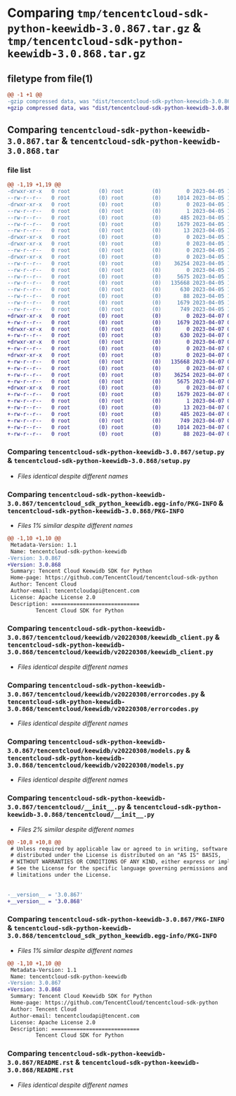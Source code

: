 # Comparing `tmp/tencentcloud-sdk-python-keewidb-3.0.867.tar.gz` & `tmp/tencentcloud-sdk-python-keewidb-3.0.868.tar.gz`

## filetype from file(1)

```diff
@@ -1 +1 @@
-gzip compressed data, was "dist/tencentcloud-sdk-python-keewidb-3.0.867.tar", last modified: Wed Apr  5 16:42:14 2023, max compression
+gzip compressed data, was "dist/tencentcloud-sdk-python-keewidb-3.0.868.tar", last modified: Fri Apr  7 00:44:19 2023, max compression
```

## Comparing `tencentcloud-sdk-python-keewidb-3.0.867.tar` & `tencentcloud-sdk-python-keewidb-3.0.868.tar`

### file list

```diff
@@ -1,19 +1,19 @@
-drwxr-xr-x   0 root         (0) root         (0)        0 2023-04-05 16:42:14.000000 tencentcloud-sdk-python-keewidb-3.0.867/
--rw-r--r--   0 root         (0) root         (0)     1014 2023-04-05 16:42:14.000000 tencentcloud-sdk-python-keewidb-3.0.867/setup.py
-drwxr-xr-x   0 root         (0) root         (0)        0 2023-04-05 16:42:14.000000 tencentcloud-sdk-python-keewidb-3.0.867/tencentcloud_sdk_python_keewidb.egg-info/
--rw-r--r--   0 root         (0) root         (0)        1 2023-04-05 16:42:14.000000 tencentcloud-sdk-python-keewidb-3.0.867/tencentcloud_sdk_python_keewidb.egg-info/dependency_links.txt
--rw-r--r--   0 root         (0) root         (0)      485 2023-04-05 16:42:14.000000 tencentcloud-sdk-python-keewidb-3.0.867/tencentcloud_sdk_python_keewidb.egg-info/SOURCES.txt
--rw-r--r--   0 root         (0) root         (0)     1679 2023-04-05 16:42:14.000000 tencentcloud-sdk-python-keewidb-3.0.867/tencentcloud_sdk_python_keewidb.egg-info/PKG-INFO
--rw-r--r--   0 root         (0) root         (0)       13 2023-04-05 16:42:14.000000 tencentcloud-sdk-python-keewidb-3.0.867/tencentcloud_sdk_python_keewidb.egg-info/top_level.txt
-drwxr-xr-x   0 root         (0) root         (0)        0 2023-04-05 16:42:14.000000 tencentcloud-sdk-python-keewidb-3.0.867/tencentcloud/
-drwxr-xr-x   0 root         (0) root         (0)        0 2023-04-05 16:42:14.000000 tencentcloud-sdk-python-keewidb-3.0.867/tencentcloud/keewidb/
--rw-r--r--   0 root         (0) root         (0)        0 2023-04-05 16:42:14.000000 tencentcloud-sdk-python-keewidb-3.0.867/tencentcloud/keewidb/__init__.py
-drwxr-xr-x   0 root         (0) root         (0)        0 2023-04-05 16:42:14.000000 tencentcloud-sdk-python-keewidb-3.0.867/tencentcloud/keewidb/v20220308/
--rw-r--r--   0 root         (0) root         (0)    36254 2023-04-05 16:42:14.000000 tencentcloud-sdk-python-keewidb-3.0.867/tencentcloud/keewidb/v20220308/keewidb_client.py
--rw-r--r--   0 root         (0) root         (0)        0 2023-04-05 16:42:14.000000 tencentcloud-sdk-python-keewidb-3.0.867/tencentcloud/keewidb/v20220308/__init__.py
--rw-r--r--   0 root         (0) root         (0)     5675 2023-04-05 16:42:14.000000 tencentcloud-sdk-python-keewidb-3.0.867/tencentcloud/keewidb/v20220308/errorcodes.py
--rw-r--r--   0 root         (0) root         (0)   135668 2023-04-05 16:42:14.000000 tencentcloud-sdk-python-keewidb-3.0.867/tencentcloud/keewidb/v20220308/models.py
--rw-r--r--   0 root         (0) root         (0)      630 2023-04-05 16:42:14.000000 tencentcloud-sdk-python-keewidb-3.0.867/tencentcloud/__init__.py
--rw-r--r--   0 root         (0) root         (0)       88 2023-04-05 16:42:14.000000 tencentcloud-sdk-python-keewidb-3.0.867/setup.cfg
--rw-r--r--   0 root         (0) root         (0)     1679 2023-04-05 16:42:14.000000 tencentcloud-sdk-python-keewidb-3.0.867/PKG-INFO
--rw-r--r--   0 root         (0) root         (0)      749 2023-04-05 16:42:14.000000 tencentcloud-sdk-python-keewidb-3.0.867/README.rst
+drwxr-xr-x   0 root         (0) root         (0)        0 2023-04-07 00:44:19.000000 tencentcloud-sdk-python-keewidb-3.0.868/
+-rw-r--r--   0 root         (0) root         (0)     1679 2023-04-07 00:44:19.000000 tencentcloud-sdk-python-keewidb-3.0.868/PKG-INFO
+drwxr-xr-x   0 root         (0) root         (0)        0 2023-04-07 00:44:19.000000 tencentcloud-sdk-python-keewidb-3.0.868/tencentcloud/
+-rw-r--r--   0 root         (0) root         (0)      630 2023-04-07 00:44:19.000000 tencentcloud-sdk-python-keewidb-3.0.868/tencentcloud/__init__.py
+drwxr-xr-x   0 root         (0) root         (0)        0 2023-04-07 00:44:19.000000 tencentcloud-sdk-python-keewidb-3.0.868/tencentcloud/keewidb/
+-rw-r--r--   0 root         (0) root         (0)        0 2023-04-07 00:44:19.000000 tencentcloud-sdk-python-keewidb-3.0.868/tencentcloud/keewidb/__init__.py
+drwxr-xr-x   0 root         (0) root         (0)        0 2023-04-07 00:44:19.000000 tencentcloud-sdk-python-keewidb-3.0.868/tencentcloud/keewidb/v20220308/
+-rw-r--r--   0 root         (0) root         (0)   135668 2023-04-07 00:44:19.000000 tencentcloud-sdk-python-keewidb-3.0.868/tencentcloud/keewidb/v20220308/models.py
+-rw-r--r--   0 root         (0) root         (0)        0 2023-04-07 00:44:19.000000 tencentcloud-sdk-python-keewidb-3.0.868/tencentcloud/keewidb/v20220308/__init__.py
+-rw-r--r--   0 root         (0) root         (0)    36254 2023-04-07 00:44:19.000000 tencentcloud-sdk-python-keewidb-3.0.868/tencentcloud/keewidb/v20220308/keewidb_client.py
+-rw-r--r--   0 root         (0) root         (0)     5675 2023-04-07 00:44:19.000000 tencentcloud-sdk-python-keewidb-3.0.868/tencentcloud/keewidb/v20220308/errorcodes.py
+drwxr-xr-x   0 root         (0) root         (0)        0 2023-04-07 00:44:19.000000 tencentcloud-sdk-python-keewidb-3.0.868/tencentcloud_sdk_python_keewidb.egg-info/
+-rw-r--r--   0 root         (0) root         (0)     1679 2023-04-07 00:44:19.000000 tencentcloud-sdk-python-keewidb-3.0.868/tencentcloud_sdk_python_keewidb.egg-info/PKG-INFO
+-rw-r--r--   0 root         (0) root         (0)        1 2023-04-07 00:44:19.000000 tencentcloud-sdk-python-keewidb-3.0.868/tencentcloud_sdk_python_keewidb.egg-info/dependency_links.txt
+-rw-r--r--   0 root         (0) root         (0)       13 2023-04-07 00:44:19.000000 tencentcloud-sdk-python-keewidb-3.0.868/tencentcloud_sdk_python_keewidb.egg-info/top_level.txt
+-rw-r--r--   0 root         (0) root         (0)      485 2023-04-07 00:44:19.000000 tencentcloud-sdk-python-keewidb-3.0.868/tencentcloud_sdk_python_keewidb.egg-info/SOURCES.txt
+-rw-r--r--   0 root         (0) root         (0)      749 2023-04-07 00:44:19.000000 tencentcloud-sdk-python-keewidb-3.0.868/README.rst
+-rw-r--r--   0 root         (0) root         (0)     1014 2023-04-07 00:44:19.000000 tencentcloud-sdk-python-keewidb-3.0.868/setup.py
+-rw-r--r--   0 root         (0) root         (0)       88 2023-04-07 00:44:19.000000 tencentcloud-sdk-python-keewidb-3.0.868/setup.cfg
```

### Comparing `tencentcloud-sdk-python-keewidb-3.0.867/setup.py` & `tencentcloud-sdk-python-keewidb-3.0.868/setup.py`

 * *Files identical despite different names*

### Comparing `tencentcloud-sdk-python-keewidb-3.0.867/tencentcloud_sdk_python_keewidb.egg-info/PKG-INFO` & `tencentcloud-sdk-python-keewidb-3.0.868/PKG-INFO`

 * *Files 1% similar despite different names*

```diff
@@ -1,10 +1,10 @@
 Metadata-Version: 1.1
 Name: tencentcloud-sdk-python-keewidb
-Version: 3.0.867
+Version: 3.0.868
 Summary: Tencent Cloud Keewidb SDK for Python
 Home-page: https://github.com/TencentCloud/tencentcloud-sdk-python
 Author: Tencent Cloud
 Author-email: tencentcloudapi@tencent.com
 License: Apache License 2.0
 Description: ============================
         Tencent Cloud SDK for Python
```

### Comparing `tencentcloud-sdk-python-keewidb-3.0.867/tencentcloud/keewidb/v20220308/keewidb_client.py` & `tencentcloud-sdk-python-keewidb-3.0.868/tencentcloud/keewidb/v20220308/keewidb_client.py`

 * *Files identical despite different names*

### Comparing `tencentcloud-sdk-python-keewidb-3.0.867/tencentcloud/keewidb/v20220308/errorcodes.py` & `tencentcloud-sdk-python-keewidb-3.0.868/tencentcloud/keewidb/v20220308/errorcodes.py`

 * *Files identical despite different names*

### Comparing `tencentcloud-sdk-python-keewidb-3.0.867/tencentcloud/keewidb/v20220308/models.py` & `tencentcloud-sdk-python-keewidb-3.0.868/tencentcloud/keewidb/v20220308/models.py`

 * *Files identical despite different names*

### Comparing `tencentcloud-sdk-python-keewidb-3.0.867/tencentcloud/__init__.py` & `tencentcloud-sdk-python-keewidb-3.0.868/tencentcloud/__init__.py`

 * *Files 2% similar despite different names*

```diff
@@ -10,8 +10,8 @@
 # Unless required by applicable law or agreed to in writing, software
 # distributed under the License is distributed on an "AS IS" BASIS,
 # WITHOUT WARRANTIES OR CONDITIONS OF ANY KIND, either express or implied.
 # See the License for the specific language governing permissions and
 # limitations under the License.
 
 
-__version__ = '3.0.867'
+__version__ = '3.0.868'
```

### Comparing `tencentcloud-sdk-python-keewidb-3.0.867/PKG-INFO` & `tencentcloud-sdk-python-keewidb-3.0.868/tencentcloud_sdk_python_keewidb.egg-info/PKG-INFO`

 * *Files 1% similar despite different names*

```diff
@@ -1,10 +1,10 @@
 Metadata-Version: 1.1
 Name: tencentcloud-sdk-python-keewidb
-Version: 3.0.867
+Version: 3.0.868
 Summary: Tencent Cloud Keewidb SDK for Python
 Home-page: https://github.com/TencentCloud/tencentcloud-sdk-python
 Author: Tencent Cloud
 Author-email: tencentcloudapi@tencent.com
 License: Apache License 2.0
 Description: ============================
         Tencent Cloud SDK for Python
```

### Comparing `tencentcloud-sdk-python-keewidb-3.0.867/README.rst` & `tencentcloud-sdk-python-keewidb-3.0.868/README.rst`

 * *Files identical despite different names*

